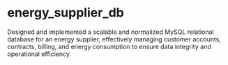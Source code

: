 # energy_supplier_db
Designed and implemented a scalable and normalized MySQL relational database for an energy supplier, effectively managing customer accounts, contracts, billing, and energy consumption to ensure data integrity and operational efficiency.
